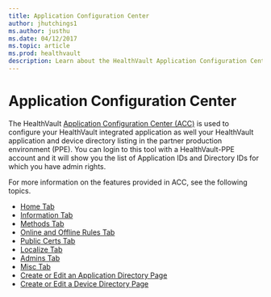 ```yaml
---
title: Application Configuration Center
author: jhutchings1
ms.author: justhu
ms.date: 04/12/2017
ms.topic: article
ms.prod: healthvault
description: Learn about the HealthVault Application Configuration Center (ACC)
---
```


# Application Configuration Center

The HealthVault [Application Configuration Center (ACC)](https://config.healthvault-ppe.com) is used to configure your HealthVault integrated application as well your HealthVault application and device directory listing in the partner production environment (PPE). You can login to this tool with a HealthVault-PPE account and it will show you the list of Application IDs and Directory IDs for which you have admin rights.

For more information on the features provided in ACC, see the following topics.

-   [Home Tab](acc-home-tab) 
-   [Information Tab](acc-information-tab) 
-   [Methods Tab](acc-methods-tab) 
-   [Online and Offline Rules Tab](acc-online-and-offline-rules-tab) 
-   [Public Certs Tab](acc-public-certs-tab) 
-   [Localize Tab](acc-localize-tab) 
-   [Admins Tab](acc-admins-tab) 
-   [Misc Tab](acc-misc-tab) 
-   [Create or Edit an Application Directory Page](acc-create-or-edit-an-application-directory-page) 
-   [Create or Edit a Device Directory Page](acc-create-or-edit-a-device-directory-page) 
